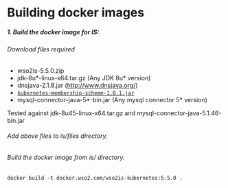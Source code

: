 # Building docker images

##### 1. Build the docker image for IS:

###### Download files required

- wso2is-5.5.0.zip
- jdk-8u*-linux-x64.tar.gz (Any JDK 8u* version)
- dnsjava-2.1.8.jar (http://www.dnsjava.org/)
- [`kubernetes-membership-scheme-1.0.1.jar`](https://github.com/wso2/kubernetes-common/releases/tag/v1.0.1)
- mysql-connector-java-5*-bin.jar (Any mysql connector 5* version)

Tested against jdk-8u45-linux-x64.tar.gz and mysql-connector-java-5.1.46-bin.jar

###### Add above files to is/files directory.
###### Build the docker image from is/ directory.
```
docker build -t docker.wso2.com/wso2is-kubernetes:5.5.0 .
```